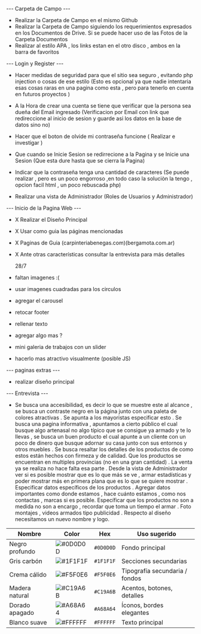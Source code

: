 --- Carpeta de Campo ---
- Realizar la Carpeta de Campo en el mismo Github 
- Realizar la Carpeta de Campo siguiendo los requerimientos expresados en los Documentos de Drive. Si se puede hacer uso de las Fotos de la Carpeta Documentos
- Realizar al estilo APA , los links estan en el otro disco , ambos en la barra de favoritos

--- Login y Register ---
- Hacer medidas de seguridad para que el sitio sea seguro , evitando php injection o cosas de ese estilo (Esto es opcional ya que nadie intentaria esas cosas raras en una pagina como esta , pero para tenerlo en cuenta en futuros proyectos )

- A la Hora de crear una cuenta se tiene que verificar que la persona sea dueña del Email ingresado (Verificacion por Email con link que redireccione al inicio de sesion y guarde asi los datos en la base de datos sino no)
- Hacer que el boton de olvide mi contraseña funcione ( Realizar e investigar )
- Que cuando se Inicie Sesion se redirrecione a la Pagina y se Inicie una Sesion (Que esta dure hasta que se cierra la Pagina)
- Indicar que la contraseña tenga una cantidad de caracteres (Se puede realizar , pero es un poco engorroso ,en todo caso la soluciòn la tengo , opcion facil html , un poco rebuscada php)
- Realizar una vista de Administrador (Roles de Usuarios y Administrador)


--- Inicio de la Pagina Web ---
- X Realizar el Diseño Principal
- X Usar como guia las páginas mencionadas
- X Paginas de Guia (carpinteriabenegas.com)(bergamota.com.ar)
- X Ante otras características consultar la entrevista para más detalles

    28/7 
- faltan imagenes :(
- usar imagenes cuadradas para los circulos 
- agregar el carousel
- retocar footer
- rellenar texto
- agregar algo mas ?
- mini galeria de trabajos con un slider
- hacerlo mas atractivo visualmente (posible JS)

--- paginas extras ---
- realizar diseño principal


--- Entrevista ---
- Se busca una accesibilidad, es decir lo que se muestre este al alcance , se busca un contraste negro en la página junto con una paleta de colores atractivas . Se apunta a los mayoristas especificar esto . Se busca una pagina informativa , apuntamos a cierto público el cual busque algo artenasal no algo típico que se consigue ya armado y te lo llevas , se busca un buen producto el cual apunte a un cliente con un poco de dinero que busque adornar su casa junto con sus entornos y otros muebles . Se busca resaltar los detalles de los productos de como estos están hechos con firmeza y de calidad. Que los productos se encuentran en multiples provincias (no en una gran cantidad) . La venta ya se realiza no hace falta esa parte . Desde la vista de Administrador ver si es posible mostrar que es lo que más se ve , armar estadísticas y poder mostrar más en primera plana que es lo que se quiere mostrar . Especificar datos específicos de los productos . Agregar datos importantes como donde estamos , hace cuánto estamos , como nos contactas , marcas si es posible. Específicar que los productos no son a medida no son a encargo , recordar que toma un tiempo el armar . Foto montajes , videos armados tipo publicidad . Respecto al diseño necesitamos un nuevo nombre y logo.







| Nombre         | Color                                            | Hex       | Uso sugerido                   |
| -------------- | ------------------------------------------------ | --------- | ------------------------------ |
| Negro profundo | ![#0D0D0D](https://www.colorhexa.com/0d0d0d.png) | `#0D0D0D` | Fondo principal                |
| Gris carbón    | ![#1F1F1F](https://www.colorhexa.com/1f1f1f.png) | `#1F1F1F` | Secciones secundarias          |
| Crema cálido   | ![#F5F0E6](https://www.colorhexa.com/f5f0e6.png) | `#F5F0E6` | Tipografía secundaria / fondos |
| Madera natural | ![#C19A6B](https://www.colorhexa.com/c19a6b.png) | `#C19A6B` | Acentos, botones, detalles     |
| Dorado apagado | ![#A68A64](https://www.colorhexa.com/a68a64.png) | `#A68A64` | Íconos, bordes elegantes       |
| Blanco suave   | ![#FFFFFF](https://www.colorhexa.com/ffffff.png) | `#FFFFFF` | Texto principal                |
